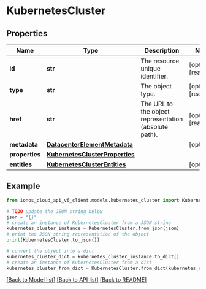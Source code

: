 # KubernetesCluster


## Properties

Name | Type | Description | Notes
------------ | ------------- | ------------- | -------------
**id** | **str** | The resource unique identifier. | [optional] [readonly] 
**type** | **str** | The object type. | [optional] [readonly] 
**href** | **str** | The URL to the object representation (absolute path). | [optional] [readonly] 
**metadata** | [**DatacenterElementMetadata**](DatacenterElementMetadata.md) |  | [optional] 
**properties** | [**KubernetesClusterProperties**](KubernetesClusterProperties.md) |  | 
**entities** | [**KubernetesClusterEntities**](KubernetesClusterEntities.md) |  | [optional] 

## Example

```python
from ionos_cloud_api_v6_client.models.kubernetes_cluster import KubernetesCluster

# TODO update the JSON string below
json = "{}"
# create an instance of KubernetesCluster from a JSON string
kubernetes_cluster_instance = KubernetesCluster.from_json(json)
# print the JSON string representation of the object
print(KubernetesCluster.to_json())

# convert the object into a dict
kubernetes_cluster_dict = kubernetes_cluster_instance.to_dict()
# create an instance of KubernetesCluster from a dict
kubernetes_cluster_from_dict = KubernetesCluster.from_dict(kubernetes_cluster_dict)
```
[[Back to Model list]](../README.md#documentation-for-models) [[Back to API list]](../README.md#documentation-for-api-endpoints) [[Back to README]](../README.md)


